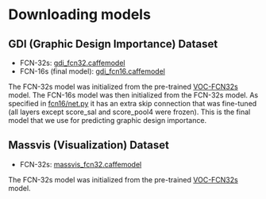 # Downloading models

## GDI (Graphic Design Importance) Dataset

  * FCN-32s: [gdi_fcn32.caffemodel](http://visimportance.mit.edu/data/GDI/gdi_fcn32.caffemodel)
  * FCN-16s (final model): [gdi_fcn16.caffemodel](http://visimportance.mit.edu/data/GDI/gdi_fcn16.caffemodel)

The FCN-32s model was initialized from the pre-trained [VOC-FCN32s](https://github.com/shelhamer/fcn.berkeleyvision.org/blob/master/voc-fcn32s/caffemodel-url) model.
The FCN-16s model was then initialized from the FCN-32s model. As specified in [fcn16/net.py](https://github.com/cvzoya/visimportance/blob/master/gdi/fcn16/net.py) it has an extra skip connection that was fine-tuned (all layers except score_sal and score_pool4 were frozen). This is the final model that we use for predicting graphic design importance.

## Massvis (Visualization) Dataset

  * FCN-32s: [massvis_fcn32.caffemodel](http://visimportance.mit.edu/data/massvis/massvis_fcn32.caffemodel)

The FCN-32s model was initialized from the pre-trained [VOC-FCN32s](https://github.com/shelhamer/fcn.berkeleyvision.org/blob/master/voc-fcn32s/caffemodel-url) model.
